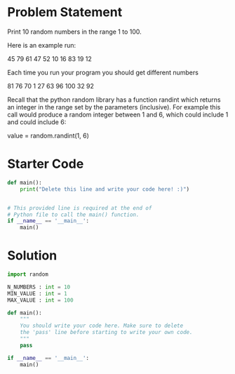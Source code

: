 # Problem Statement
Print 10 random numbers in the range 1 to 100.

Here is an example run:

45 79 61 47 52 10 16 83 19 12

Each time you run your program you should get different numbers

81 76 70 1 27 63 96 100 32 92

Recall that the python random library has a function randint which returns an integer in the range set by the parameters (inclusive). For example this call would produce a random integer between 1 and 6, which could include 1 and could include 6:

value = random.randint(1, 6)

# Starter Code
```python
def main():
    print("Delete this line and write your code here! :)")


# This provided line is required at the end of
# Python file to call the main() function.
if __name__ == '__main__':
    main()
```

# Solution
```python
import random

N_NUMBERS : int = 10
MIN_VALUE : int = 1
MAX_VALUE : int = 100

def main():
    """
    You should write your code here. Make sure to delete 
    the 'pass' line before starting to write your own code.
    """
    pass

if __name__ == '__main__':
    main()
```